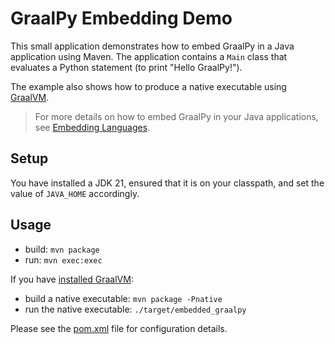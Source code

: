 # GraalPy Embedding Demo
This small application demonstrates how to embed GraalPy in a Java application using Maven. 
The application contains a `Main` class that evaluates a Python statement (to print "Hello GraalPy!").

The example also shows how to produce a native executable using [GraalVM](https://www.graalvm.org/).

>For more details on how to embed GraalPy in your Java applications, see [Embedding Languages](https://www.graalvm.org/latest/reference-manual/embed-languages/).

## Setup

You have installed a JDK 21, ensured that it is on your classpath, and set the value of `JAVA_HOME` accordingly.

## Usage
* build: `mvn package`
* run: `mvn exec:exec`

If you have [installed GraalVM](https://www.graalvm.org/downloads/):

* build a native executable: `mvn package -Pnative`
* run the native executable: `./target/embedded_graalpy`

Please see the [pom.xml](./pom.xml) file for configuration details.